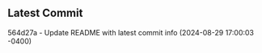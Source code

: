 
## Latest Commit
564d27a - Update README with latest commit info (2024-08-29 17:00:03 -0400) <Yunxi-Zhou>
